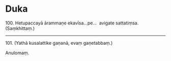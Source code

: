 

# Duka






100\. Hetupaccayā ārammaṇe ekavīsa…pe…  avigate sattatiṃsa. (Saṃkhittaṃ.)

---

101\. (Yathā kusalattike gaṇanā, evaṃ gaṇetabbaṃ.)

  
Anulomaṃ.





